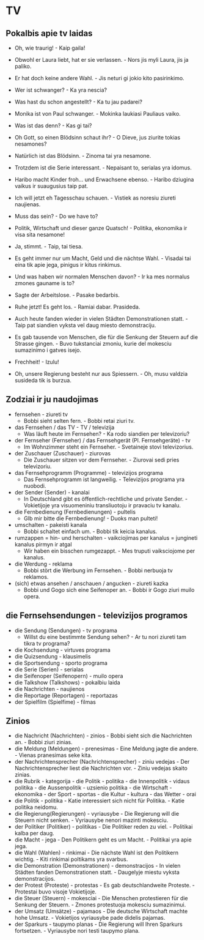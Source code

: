 # TV

## Pokalbis apie tv laidas

- Oh, wie traurig! - Kaip gaila!
- Obwohl er Laura liebt, hat er sie verlassen. - Nors jis myli Laura, jis ja paliko.
- Er hat doch keine andere Wahl. - Jis neturi gi jokio kito pasirinkimo.
- Wer ist schwanger? - Ka yra nescia?
- Was hast du schon angestellt? - Ka tu jau padarei?
- Monika ist von Paul schwanger. - Mokinka laukiasi Pauliaus vaiko.
- Was ist das denn? - Kas gi tai?
- Oh Gott, so einen Blödsinn schaut ihr? - O Dieve, jus ziurite tokias nesamones?
- Natürlich ist das Blödsinn. - Zinoma tai yra nesamone.
- Trotzdem ist die Serie interessant. - Nepaisant to, serialas yra idomus.
- Haribo macht Kinder froh... und Erwachsene ebenso. - Haribo dziugina vaikus ir suaugusius taip pat.
- Ich will jetzt eh Tagesschau schauen. - Vistiek as noresiu ziureti naujienas.

- Muss das sein? - Do we have to?
- Politik, Wirtschaft und dieser ganze Quatsch! - Politika, ekonomika ir visa sita nesamone!
- Ja, stimmt. - Taip, tai tiesa.
- Es geht immer nur um Macht, Geld und die nächtse Wahl. - Visadai tai eina tik apie jega, pinigus ir kitus rinkimus.
- Und was haben wir normalen Menschen davon? - Ir ka mes normalus zmones gauname is to?
- Sagte der Arbeitslose. - Pasake bedarbis.
- Ruhe jetzt! Es geht los. - Ramiai dabar. Prasideda.
- Auch heute fanden wieder in vielen Städten Demonstrationen statt. - Taip pat siandien vyksta vel daug miesto demonstraciju.
- Es gab tausende von Menschen, die für die Senkung der Steuern auf die Strasse gingen. - Buvo tukstanciai zmoniu, kurie del mokesciu sumazinimo i gatves isejo.
- Frechheit! - Izulu!
- Oh, unsere Regierung besteht nur aus Spiessern. - Oh, musu valdzia susideda tik is burzua.

## Zodziai ir ju naudojimas

- fernsehen - ziureti tv
    - Bobbi sieht selten fern. - Bobbi retai ziuri tv.
- das Fernsehen / das TV - TV / televizija
    - Was läuft heute im Fernsehen? - Ka rodo siandien per televizoriu?
- der Fernseher (Fernseher) / das Fernsehgerät (Pl. Fernsehgeräte) - tv
    - Im Wohnzimmer steht ein Fernseher. - Svetaineje stovi televizorius.
- der Zuschauer (Zuschauer) - ziurovas
    - Die Zuschauer sitzen vor dem Fernseher. - Ziurovai sedi pries televizoriu.
- das Fernsehprogramm (Programme) - televizijos programa
    - Das Fernsehprogramm ist langweilig. - Televizijos programa yra nuobodi.
- der Sender (Sender) - kanalai
    - In Deutschland gibt es öffentlich-rechtliche und private Sender. - Vokietijoje yra visuomeniniu transliuotoju ir pravaciu tv kanalu.
- die Fernbedienung (Fernbedienungen) - pultelis
    - GIb mir bitte die Fernbedienung! - Duoks man pulteti!
- umschalten - pakeisti kanala
    - Bobbi schaltet einfach um. - Bobbi tik keicia kanalus.
- rumzappen = hin- und herschalten - vaikciojimas per kanalus = jungineti kanalus pirmyn ir atgal
    - Wir haben ein bisschen rumgezappt. - Mes truputi vaiksciojome per kanalus.
- die Werdung - reklama
    - Bobbi stört die Werbung im Fernsehen. - Bobbi nerbuoja tv reklamos.
- (sich) etwas ansehen / anschauen / angucken - ziureti kazka
    - Bobbi und Gogo sich eine Seifenoper an. - Bobbi ir Gogo ziuri muilo opera.

 
## die Fernsehsendungen - televizijos programos

- die Sendung (Sendungen) - tv programa
    - Willst du eine bestimmte Sendung sehen? - Ar tu nori ziureti tam tikra tv programa?
- die Kochsendung - virtuves programa
- die Quizsendung - klausimelis
- die Sportsendung - sporto programa
- die Serie (Serien) - serialas
- die Seifenoper (Seifenopern) - muilo opera
- die Talkshow (Talkshows) - pokalbiu laida
- die Nachrichten - naujienos
- die Reportage (Reportagen) - reportazas
- der Spielfilm (Spielfime) - filmas

## Zinios

- die Nachricht (Nachrichten) - zinios
        - Bobbi sieht sich die Nachrichten an. - Bobbi ziuri zinias.
- die Meldung (Meldungen) - prenesimas
        - Eine Meldung jagte die andere. - Vienas pranesimas seke kita.
- der Nachrichtensprecher (Nachrichtensprecher) - ziniu vedejas
        - Der Nachrichtensprecher liest die Nachrichten vor. - Ziniu vedejas skaito zinias.
- die Rubrik - kategorija
        - die Politik - politika
        - die Innenpolitik - vidaus politika
        - die Aussenpolitik - uzsienio politika
        - die Wirtschaft - ekonomika
        - der Sport - sportas
        - die Kultur - kultura
        - das Wetter - orai
- die Politik - politika
        - Katie interessiert sich nicht für Politika. - Katie politika neidomu.
- die Regierung(Regierungen) - vyriausybe
        - Die Regierung will die Steuern nicht senken. - Vyriausybe nenori mazinti mokesciu.
- der Politiker (Politiker) - politikas
        - Die Politiker reden zu viel. - Politikai kalba per daug.
- die Macht - jega
        - Den Politikern geht es um Macht. - Politikai yra apie jega.
- die Wahl (Wahlen) - rinkimai
        - Die nächste Wahl ist den Politikern wichtig. - Kiti rinkimai poltikams yra svarbus.
- die Demonstration (Demonstrationen) - demonstracijos
        - In vielen Städten fanden Demonstrationen statt. - Daugelyje miestu vyksta demonstracijos.
- der Protest (Proteste) - protestas
        - Es gab deutschlandweite Proteste. - Protestai buvo visoje Vokietijoje.
- die Steuer (Steuern) - mokesciai
        - Die Menschen protestieren für die Senkung der Steuern. - Zmones protestuoja mokesciu sumazinimui.
- der Umsatz (Umsätze) - pajamaos
        - Die deutsche Wirtschaft machte hohe Umsatz. - Vokietijos vyriausybe pade didelis pajamas.
- der Sparkurs - taupymo planas
        - Die Regierung will Ihren Sparkurs fortsetzen. - Vyriausybe nori testi taupymo plana.

